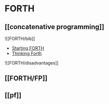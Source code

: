 # FORTH
## [[concatenative programming]]
![[FORTH/bib]]

- [Starting FORTH](https://www.forth.com/starting-forth/)
- [Thinking Forth](http://thinking-forth.sourceforge.net/)

![[FORTH/disadvantages]]

## [[FORTH/FP]]
## [[pf]]
